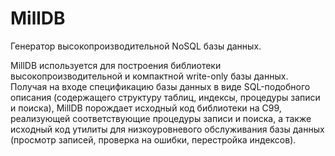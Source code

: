# MillDB

Генератор высокопроизводительной NoSQL базы данных.

MillDB используется для построения библиотеки высокопроизводительной
и компактной write-only базы данных. Получая на входе спецификацию базы данных
в виде SQL-подобного описания (содержащего структуру таблиц, индексы, процедуры
записи и поиска), MillDB порождает исходный код библиотеки на C99, реализующей
соответствующие процедуры записи и поиска, а также исходный код утилиты
для низкоуровневого обслуживания базы данных (просмотр записей, проверка
на ошибки, перестройка индексов).
